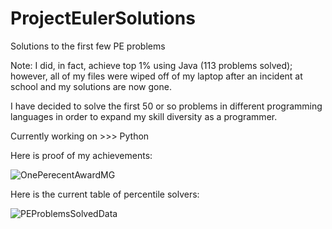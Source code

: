 # ProjectEulerSolutions
Solutions to the first few PE problems

Note: I did, in fact, achieve top 1% using Java (113 problems solved); however, all of my files were wiped off of my laptop after an incident at school and my solutions are now gone. 

I have decided to solve the first 50 or so problems in different programming languages in order to expand my skill diversity as a programmer.

Currently working on >>> Python

Here is proof of my achievements:

![OnePerecentAwardMG](https://user-images.githubusercontent.com/106714582/172902709-f95face3-fb43-41cf-8219-bdb893265001.png)

Here is the current table of percentile solvers:

![PEProblemsSolvedData](https://user-images.githubusercontent.com/106714582/172902303-857cf88e-ad5b-4755-8fe3-bde33e0a7e27.png)
